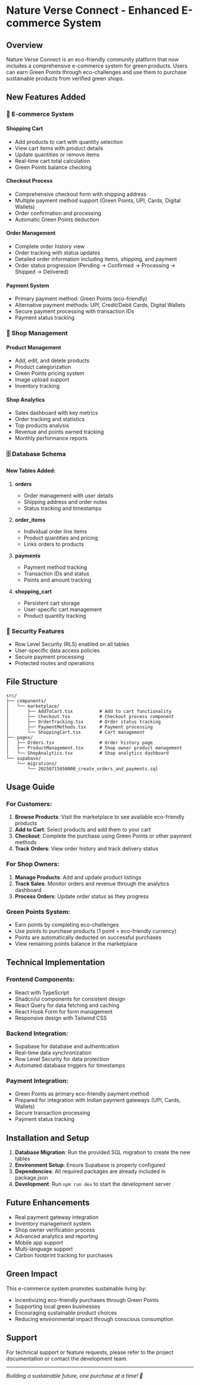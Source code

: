 # Nature Verse Connect - Enhanced E-commerce System

## Overview

Nature Verse Connect is an eco-friendly community platform that now includes a comprehensive e-commerce system for green products. Users can earn Green Points through eco-challenges and use them to purchase sustainable products from verified green shops.

## New Features Added

### 🛒 E-commerce System

#### Shopping Cart
- Add products to cart with quantity selection
- View cart items with product details
- Update quantities or remove items
- Real-time cart total calculation
- Green Points balance checking

#### Checkout Process
- Comprehensive checkout form with shipping address
- Multiple payment method support (Green Points, UPI, Cards, Digital Wallets)
- Order confirmation and processing
- Automatic Green Points deduction

#### Order Management
- Complete order history view
- Order tracking with status updates
- Detailed order information including items, shipping, and payment
- Order status progression (Pending → Confirmed → Processing → Shipped → Delivered)

#### Payment System
- Primary payment method: Green Points (eco-friendly)
- Alternative payment methods: UPI, Credit/Debit Cards, Digital Wallets
- Secure payment processing with transaction IDs
- Payment status tracking

### 🏪 Shop Management

#### Product Management
- Add, edit, and delete products
- Product categorization
- Green Points pricing system
- Image upload support
- Inventory tracking

#### Shop Analytics
- Sales dashboard with key metrics
- Order tracking and statistics
- Top products analysis
- Revenue and points earned tracking
- Monthly performance reports

### 🗄️ Database Schema

#### New Tables Added:

1. **orders**
   - Order management with user details
   - Shipping address and order notes
   - Status tracking and timestamps

2. **order_items**
   - Individual order line items
   - Product quantities and pricing
   - Links orders to products

3. **payments**
   - Payment method tracking
   - Transaction IDs and status
   - Points and amount tracking

4. **shopping_cart**
   - Persistent cart storage
   - User-specific cart management
   - Product quantity tracking

### 🔐 Security Features

- Row Level Security (RLS) enabled on all tables
- User-specific data access policies
- Secure payment processing
- Protected routes and operations

## File Structure

```
src/
├── components/
│   └── marketplace/
│       ├── AddToCart.tsx          # Add to cart functionality
│       ├── Checkout.tsx           # Checkout process component
│       ├── OrderTracking.tsx      # Order status tracking
│       ├── PaymentMethods.tsx     # Payment processing
│       └── ShoppingCart.tsx       # Cart management
├── pages/
│   ├── Orders.tsx                 # Order history page
│   ├── ProductManagement.tsx      # Shop owner product management
│   └── ShopAnalytics.tsx          # Shop analytics dashboard
└── supabase/
    └── migrations/
        └── 20250715050000_create_orders_and_payments.sql
```

## Usage Guide

### For Customers:

1. **Browse Products**: Visit the marketplace to see available eco-friendly products
2. **Add to Cart**: Select products and add them to your cart
3. **Checkout**: Complete the purchase using Green Points or other payment methods
4. **Track Orders**: View order history and track delivery status

### For Shop Owners:

1. **Manage Products**: Add and update product listings
2. **Track Sales**: Monitor orders and revenue through the analytics dashboard
3. **Process Orders**: Update order status as they progress

### Green Points System:

- Earn points by completing eco-challenges
- Use points to purchase products (1 point = eco-friendly currency)
- Points are automatically deducted on successful purchases
- View remaining points balance in the marketplace

## Technical Implementation

### Frontend Components:
- React with TypeScript
- Shadcn/ui components for consistent design
- React Query for data fetching and caching
- React Hook Form for form management
- Responsive design with Tailwind CSS

### Backend Integration:
- Supabase for database and authentication
- Real-time data synchronization
- Row Level Security for data protection
- Automated database triggers for timestamps

### Payment Integration:
- Green Points as primary eco-friendly payment method
- Prepared for integration with Indian payment gateways (UPI, Cards, Wallets)
- Secure transaction processing
- Payment status tracking

## Installation and Setup

1. **Database Migration**: Run the provided SQL migration to create the new tables
2. **Environment Setup**: Ensure Supabase is properly configured
3. **Dependencies**: All required packages are already included in package.json
4. **Development**: Run `npm run dev` to start the development server

## Future Enhancements

- Real payment gateway integration
- Inventory management system
- Shop owner verification process
- Advanced analytics and reporting
- Mobile app support
- Multi-language support
- Carbon footprint tracking for purchases

## Green Impact

This e-commerce system promotes sustainable living by:
- Incentivizing eco-friendly purchases through Green Points
- Supporting local green businesses
- Encouraging sustainable product choices
- Reducing environmental impact through conscious consumption

## Support

For technical support or feature requests, please refer to the project documentation or contact the development team.

---

*Building a sustainable future, one purchase at a time! 🌱*
